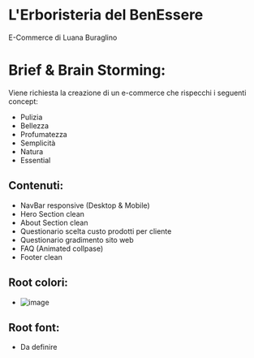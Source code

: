 # L'Erboristeria del BenEssere

E-Commerce di Luana Buraglino

# Brief & Brain Storming:

Viene richiesta la creazione di un e-commerce che rispecchi i seguenti concept:

- Pulizia
- Bellezza
- Profumatezza
- Semplicità
- Natura
- Essential

## Contenuti:

- NavBar responsive (Desktop & Mobile)
- Hero Section clean
- About Section clean
- Questionario scelta custo prodotti per cliente
- Questionario gradimento sito web
- FAQ (Animated collpase)
- Footer clean

## Root colori:

- ![image](https://github.com/user-attachments/assets/95ea80ef-d924-441b-980d-aa4b7e25b9b8)


## Root font:

- Da definire
